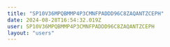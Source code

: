 ```yaml
---
title: "SP10V36MPQBMMP4P3CMNFPADDD96C8ZAQANTZCEPH"
date: 2024-08-28T16:54:32.019Z
user: SP10V36MPQBMMP4P3CMNFPADDD96C8ZAQANTZCEPH
layout: "users"
---
```

    